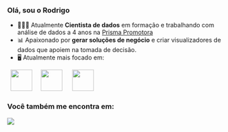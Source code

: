 ### Olá, sou o Rodrigo         


- 👨🏻‍💻 Atualmente **Cientista de dados**  em formação e trabalhando com análise de dados a 4 anos na <a href="https://prismapromotora.com.br/"> Prisma Promotora </a>
- 📊 Apaixonado por **gerar soluções de negócio** e criar visualizadores de dados que apoiem na tomada de decisão.
- 🖥️ Atualmente mais focado em:

<div display="inline">
  &nbsp;&nbsp;<img src="https://cdn.jsdelivr.net/gh/devicons/devicon/icons/python/python-original.svg" width="50" />&nbsp;&nbsp;
  &nbsp;&nbsp;<img src="https://img.icons8.com/?size=256&id=qYfwpsRXEcpc&format=png" width="50" />&nbsp;&nbsp;
  &nbsp;&nbsp;
            <img src="https://cdn.jsdelivr.net/gh/devicons/devicon@latest/icons/microsoftsqlserver/microsoftsqlserver-original.svg" width="50" />&nbsp;&nbsp;
</div>

### Você também me encontra em:
<a href="https://www.linkedin.com/in/rodrigo-martins-rodrigues-6a3b53234/">
  <img src="https://img.shields.io/badge/linkedin-%230077B5.svg?style=for-the-badge&logo=linkedin&logoColor=white">
</a>

          
